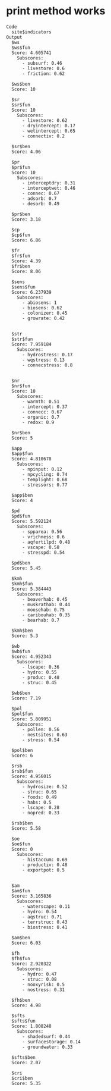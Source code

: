 # print method works

    Code
      site$indicators
    Output
      $ws
      $ws$fun
      Score: 4.605741 
        Subscores: 
          - subsurf: 0.46
          - livestore: 0.6
          - friction: 0.62
      
      $ws$ben
      Score: 10
      
      $sr
      $sr$fun
      Score: 10 
        Subscores: 
          - livestore: 0.62
          - dryintercept: 0.17
          - wetintercept: 0.65
          - connectiv: 0.2
      
      $sr$ben
      Score: 4.06
      
      $pr
      $pr$fun
      Score: 10 
        Subscores: 
          - interceptdry: 0.31
          - interceptwet: 0.46
          - connec: 0.67
          - adsorb: 0.7
          - desorb: 0.49
      
      $pr$ben
      Score: 3.18
      
      $cp
      $cp$fun
      Score: 6.86
      
      $fr
      $fr$fun
      Score: 4.39
      $fr$ben
      Score: 8.06
      
      $sens
      $sens$fun
      Score: 6.237939 
        Subscores: 
          - abiosens: 1
          - biosens: 0.62
          - colonizer: 0.45
          - growrate: 0.42
      
      
      $str
      $str$fun
      Score: 7.959184 
        Subscores: 
          - hydrostress: 0.17
          - wqstress: 0.13
          - connecstress: 0.8
      
      
      $nr
      $nr$fun
      Score: 10 
        Subscores: 
          - warmth: 0.51
          - intercept: 0.37
          - connecc: 0.67
          - organic: 0.7
          - redox: 0.9
      
      $nr$ben
      Score: 5
      
      $app
      $app$fun
      Score: 4.810678 
        Subscores: 
          - npinput: 0.12
          - npcycling: 0.74
          - templight: 0.68
          - stressors: 0.77
      
      $app$ben
      Score: 4
      
      $pd
      $pd$fun
      Score: 5.592124 
        Subscores: 
          - spparea: 0.56
          - vrichness: 0.6
          - aqfertilpd: 0.48
          - vscape: 0.58
          - stresspd: 0.54
      
      $pd$ben
      Score: 5.45
      
      $kmh
      $kmh$fun
      Score: 5.384443 
        Subscores: 
          - beaverhab: 0.45
          - muskrathab: 0.44
          - moosehab: 0.75
          - caribouhab: 0.35
          - bearhab: 0.7
      
      $kmh$ben
      Score: 5.3
      
      $wb
      $wb$fun
      Score: 4.952343 
        Subscores: 
          - lscape: 0.36
          - hydro: 0.55
          - produc: 0.48
          - struc: 0.45
      
      $wb$ben
      Score: 7.19
      
      $pol
      $pol$fun
      Score: 5.809951 
        Subscores: 
          - pollen: 0.56
          - nestsites: 0.63
          - stress: 0.54
      
      $pol$ben
      Score: 6
      
      $rsb
      $rsb$fun
      Score: 4.956015 
        Subscores: 
          - hydrosize: 0.52
          - struc: 0.65
          - foods: 0.49
          - habs: 0.5
          - lscape: 0.28
          - nopred: 0.33
      
      $rsb$ben
      Score: 5.58
      
      $oe
      $oe$fun
      Score: 0 
        Subscores: 
          - histaccum: 0.69
          - productiv: 0.48
          - exportpot: 0.5
      
      
      $am
      $am$fun
      Score: 3.165836 
        Subscores: 
          - waterscape: 0.11
          - hydro: 0.54
          - aqstruc: 0.71
          - terrstruc: 0.43
          - biostress: 0.41
      
      $am$ben
      Score: 6.03
      
      $fh
      $fh$fun
      Score: 2.920322 
        Subscores: 
          - hydro: 0.47
          - struc: 0.08
          - nooxyrisk: 0.5
          - nostress: 0.31
      
      $fh$ben
      Score: 4.98
      
      $sfts
      $sfts$fun
      Score: 1.808248 
        Subscores: 
          - shadedsurf: 0.44
          - surfacestorage: 0.14
          - groundwater: 0.33
      
      $sfts$ben
      Score: 2.07
      
      $cri
      $cri$ben
      Score: 5.35
      


